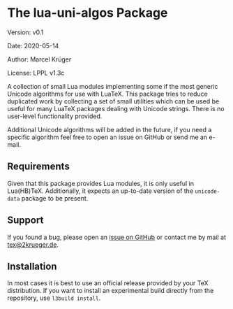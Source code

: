 # The lua-uni-algos Package

Version: v0.1

Date: 2020-05-14

Author: Marcel Krüger

License: LPPL v1.3c

A collection of small Lua modules implementing some if the most generic Unicode algorithms for use with LuaTeX.
This package tries to reduce duplicated work by collecting a set of small utilities which can be used be useful for many LuaTeX packages dealing with Unicode strings.
There is no user-level functionality provided.

Additional Unicode algorithms will be added in the future, if you need a specific algorithm feel free to open an issue on GitHub or send me an e-mail.


## Requirements

Given that this package provides Lua modules, it is only useful in Lua(HB)TeX.
Additionally, it expects an up-to-date version of the `unicode-data` package to be present.


## Support
If you found a bug, please open an [issue on GitHub](https://github.com/zauguin/lua-uni-algos/issues) or contact me by mail at <tex@2krueger.de>.

## Installation

In most cases it is best to use an official release provided by your TeX distribution.
If you want to install an experimental build directly from the repository, use `l3build install`.
